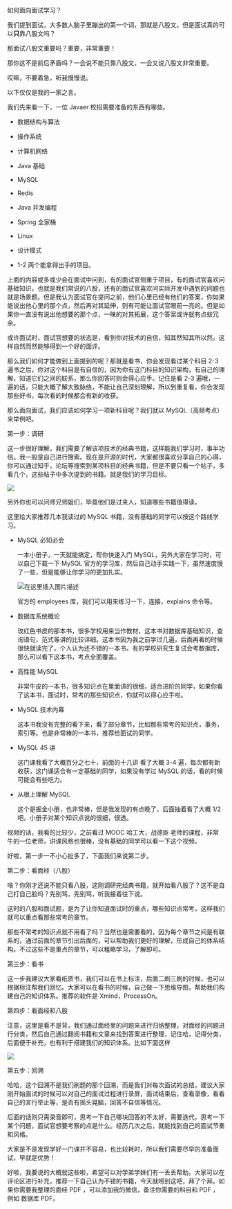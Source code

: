 如何面向面试学习？

我们提到面试，大多数人脑子里蹦出的第一个词，那就是八股文。但是面试真的可以**只**靠八股文吗？

那面试八股文重要吗？重要，非常重要！

那你这不是前后矛盾吗？一会说不能只靠八股文，一会又说八股文非常重要。

哎嘛，不要着急，听我慢慢说。

以下仅仅是我的一家之言。

我们先来看一下，一位 Javaer 校招需要准备的东西有哪些。

- 数据结构与算法

- 操作系统

- 计算机网络

- Java 基础

- MySQL

- Redis

- Java 并发编程

- Spring 全家桶

- Linux

- 设计模式
- 1-2 两个能拿得出手的项目。

上面的内容或多或少会在面试中问到，有的面试官侧重于项目，有的面试官喜欢问基础知识，也就是我们常说的八股，还有的面试官喜欢问实际开发中遇到的问题也就是场景题。但是我认为面试官在提问之前，他们心里已经有他们的答案，你如果能说出他心里的那个点，然后再对其延伸，则有可能让面试官眼前一亮的。但是如果你一直没有说出他想要的那个点，一昧的对其拓展，这个答案或许就有点些冗余。

或许面试时，面试官想要的状态是，看到你对技术的自信，知其然知其所以然。这样自然而然能够得到一个好的面评。

那么我们如何才能做到上面提到的呢？那就是看书，你会发现看过某个科目 2-3 遍书之后，你对这个科目是有自信的，因为你有这门科目的知识架构，有自己的理解，知道它们之间的联系，那么你回答时则会得心应手。记住是看 2-3 遍哦，一遍的话，只能大概了解大致脉络，不能让自己深刻理解，所以到重复看，你会发现那些好书，每次看的时候都会有新的收获。

那么面向面试，我们应该如何学习一项新科目呢？我们就以 MySQL（高频考点）来举例吧。

第一步：调研

这一步很好理解，我们需要了解该项技术的经典书籍，这样能我们学习时，事半功倍。我一般是自己进行搜索。现在是开源的时代，大家都很喜欢分享自己的心得，你可以通过知乎，论坛等搜索到某项科目的经典书籍，但是不要只看一个帖子，多看几个，这些帖子中多次提到的书籍。就是我们的学习目标。

![](https://img-blog.csdnimg.cn/a3bc62b23f994897a01d2f3a55b7463a.png)

另外你也可以问师兄师姐们，毕竟他们是过来人，知道哪些书籍值得读。

这里给大家推荐几本我读过的 MySQL 书籍，没有基础的同学可以按这个路线学习。

- MySQL 必知必会

  一本小册子，一天就能搞定，帮你快速入门 MySQL，另外大家在学习时，可以自己下载一下 MySQL 官方的学习库，然后自己动手实践一下，虽然速度慢了一些，但是能够让你学习的更加扎实。

  ![在这里插入图片描述](https://img-blog.csdnimg.cn/94505d023f6e4cf9ab179925ac7420a6.png)

  官方的 employees 库，我们可以用来练习一下，连接，explains 命令等。

- 数据库系统概论

  玫红色书皮的那本书，很多学校用来当作教材，这本书对数据库基础知识，查询语句，范式等讲的比较详细。这本书因为我之前学过几遍，后面再看的时候很快就读完了。个人认为还不错的一本书。有的学校研究生复试会考数据库，那么可以看下这本书，考点全面覆盖。

- 高性能 MySQL

  非常牛皮的一本书，很多知识点在里面讲的很细，适合进阶的同学，如果你看了这本书，面试时，常考的那些知识点，你就可以得心应手啦。

- MySQL 技术内幕

  这本书我没有完整的看下来，看了部分章节，比如那些常考的知识点，事务，索引等。也是非常棒的一本书，推荐给面试的同学。

- MySQL 45 讲

  这门课我看了大概百分之七十，前面的十几讲 看了大概 3-4 遍，每次都有新收获，这门课适合有一定基础的同学，如果没有学过 MySQL 的话，看的时候可能会有些吃力。

- 从根上理解 MySQL

  这个是掘金小册，也非常棒，但是我发现的有点晚了，后面抽着看了大概 1/2 吧。小册子对某个知识点说的很细，很透。

视频的话，我看的比较少，之前看过 MOOC 哈工大，战德臣 老师的课程，非常牛的一位老师，讲课风格也很棒，没有基础的同学可以看一下这个视频。

好啦，第一步一不小心扯多了，下面我们来说第二步。

第二步：看面经（八股）

啥？你刚才还说不能只看八股，这刚调研完经典书籍，就开始看八股了？这不是自己打自己脸吗？先别骂，先别骂，听我接着往下说。

这时的八股和面试题，是为了让你知道面试时的重点，哪些知识点常考，这样我们就可以重点看那些常考的章节。

那些不常考的知识点就不用看了吗？当然也是需要看的，因为每个章节之间是有联系的，通过前面的章节引出后面的，可以帮助我们更好的理解，形成自己的体系结构。不过这些不是重点的章节，可以粗略学习，了解即可。

第三步：看书

这一步我建议大家看纸质书，我们可以在书上标注，后面二刷三刷的时候，也可以根据标注帮我们回忆。大家可以在看书的时候，自己做一下思维导图，帮助我们构建自己的知识体系。推荐的软件是 Xmind，ProcessOn。

第四步：看面经和八股

注意，这里是看不是背，我们通过面经里的问题来进行归纳整理，对面经的问题进行分类，然后自己通过翻阅书籍和文章来找到答案进行整理，记住哈，记得分类，后面便于补充，也有利于搭建我们的知识体系。比如下面这样

![](https://img-blog.csdnimg.cn/92c846fe20ac4162960927a964b29bac.png)

第五步：回溯

哈哈，这个回溯不是我们刷题的那个回溯，而是我们对每次面试的总结，建议大家刚开始面试的时候可以对自己的面试过程进行录屏，面试结束后，查看录像，看看自己的言行举止等，是否有摇头晃脑，回答不自信等情况。

后面的话则只需录音即可，思考一下自己哪块回答的不太好，需要迭代，思考一下某个问题，面试官想要考察的点是什么。经历几次之后，就能找到自己的面试节奏和风格。

大家是不是发现学好一门课并不容易，也比较耗时，所以我们需要尽早的准备面试，早就是优势！

好啦，我要说的大概就这些啦，希望可以对学弟学妹们有一丢丢帮助。大家可以在评论区进行补充，推荐一下自己认为不错的书籍，今天就唠到这吧，拜了个拜。如果你需要我整理的面经 PDF ，可以添加我的微信，备注你需要的科目和 PDF ，例如 数据库 PDF。
